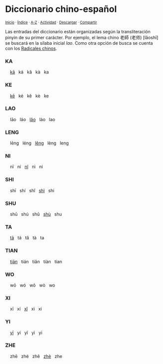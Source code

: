 # Diccionario chino-español
<sup>[Inicio](../index.md) · [Índice](../indices/diccionarios.md) · [A-Z](../indices/alfabetico.md) · [Actividad](../indices/actividad.md) · <a href="[¶¶¶](../indices/chino-espanol.html)" download="jucardus-chino-espanol.html">Descargar</a> · [Compartir](https://x.com/intent/tweet?text=Diccionario%20chino-espa%C3%B1ol%2C%20con%20entradas%20organizadas%20seg%C3%BAn%20la%20transliteraci%C3%B3n%20pinyin%20de%20su%20primer%20car%C3%A1cter.%0A%E2%86%92%20https%3A%2F%2Fjucardus.github.io%2Findices%2Fchino-espanol.html%0A%0A%23dccnrs_jucardus%0A%40jucardus)</sup>

Las entradas del diccionario están organizadas según la transliteración pinyin de su primer carácter. Por ejemplo, el lema chino 老師 (老师) [lǎoshī] se buscará en la sílaba inicial _lao_. Como otra opción de busca se cuenta con los [Radicales chinos](../indices/radicales-chinos.md).

### KA

&nbsp; &nbsp; [kā](../indices/chino-espanol-ka1.md) &nbsp; ká &nbsp; kǎ &nbsp; kà &nbsp; ka

### KE

&nbsp; &nbsp; [kē](../indices/chino-espanol-ke1.md) &nbsp; ké &nbsp; kě &nbsp; kè &nbsp; ke

### LAO

&nbsp; &nbsp; lāo &nbsp; láo &nbsp; [lǎo](../indices/chino-espanol-lao3.md) &nbsp; lào &nbsp; lao


### LENG

&nbsp; &nbsp; lēng &nbsp; léng &nbsp; [lěng](../indices/chino-espanol-leng3.md) &nbsp; lèng &nbsp; leng

### NI

&nbsp; &nbsp; nī &nbsp; ní &nbsp; [nǐ](../indices/chino-espanol-ni3.md) &nbsp; nì &nbsp; ni

### SHI

&nbsp; &nbsp; shī &nbsp; shí &nbsp; shǐ &nbsp; [shì](../indices/chino-espanol-shi4.md) &nbsp; shi

### SHU

&nbsp; &nbsp; shū &nbsp; shú &nbsp; shǔ &nbsp; [shù](../indices/chino-espanol-shu4.md) &nbsp; shu

### TA

&nbsp; &nbsp; [tā](../indices/chino-espanol-ta1.md) &nbsp; tá &nbsp; tǎ &nbsp; tà &nbsp; ta

### TIAN

&nbsp; &nbsp; [tiān](../indices/chino-espanol-tian1.md) &nbsp; tián &nbsp; tiǎn &nbsp; tiàn &nbsp; tian

### WO

&nbsp; &nbsp; wō &nbsp; wó &nbsp; wǒ &nbsp; wò &nbsp; wo

### XI

&nbsp; &nbsp; xī &nbsp; xí &nbsp; [xǐ](../indices/chino-espanol-xi3.md) &nbsp; xì &nbsp; xi

### YI

&nbsp; &nbsp; [yī](../indices/chino-espanol-yi1.md) &nbsp; yí &nbsp; yǐ &nbsp; yì &nbsp; yi

### ZHE

&nbsp; &nbsp; zhē &nbsp; zhé &nbsp; zhě &nbsp; [zhè](../indices/chino-espanol-zhe4.md) &nbsp; zhe
